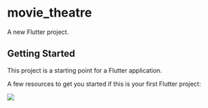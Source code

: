 # movie_theatre

A new Flutter project.

## Getting Started

This project is a starting point for a Flutter application.

A few resources to get you started if this is your first Flutter project:

<img src="https://user-images.githubusercontent.com/65107679/115150639-19e0e700-a08b-11eb-9ece-4a4e1eb8b741.png">
